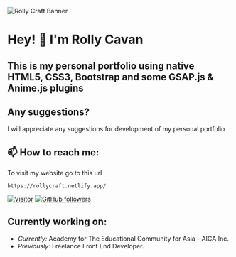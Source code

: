 ![Rolly Craft Banner](./banner.png)

<!-- <h2 align='center'>Hi! Im Rolly Cavan</h2>
<p align='center'><b>Artistic Developer</b></p> -->

<h1>Hey! 👋 I'm Rolly Cavan</h1>

<h2>This is my personal portfolio using native HTML5, CSS3, Bootstrap and some GSAP.js & Anime.js plugins</h2>

## Any suggestions?

 I will appreciate any suggestions for development of my personal portfolio

<h2>📫 How to reach me:</h2>

To visit my website go to this url

```
https://rollycraft.netlify.app/
```

[![Visitor](https://visitor-badge.laobi.icu/badge?page_id=cavanrlee.rollycraft)](https://github.com/cavanrlee) [![GitHub followers](https://img.shields.io/github/followers/laxmena.svg?style=social&label=Follow)](https://github.com/cavanrlee?tab=followers)

<h2>Currently working on:</h2>

- <i>Currently:</i> Academy for The Educational Community for Asia - AICA Inc. 
- <i>Previously:</i> Freelance Front End Developer.







